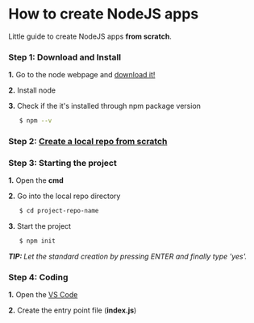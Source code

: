 # How to create NodeJS apps
Little guide to create NodeJS apps <b>from scratch</b>.

### Step 1: Download and Install
<b>1.</b> Go to the node webpage and [download it!](https://nodejs.org/en/download/) <br/>

<b>2.</b> Install node <br/>

<b>3.</b> Check if the it's installed through npm package version<br/>
```sh
   $ npm --v
```

### Step 2: [Create a local repo from scratch](https://github.com/sharkb8i/how-to-create-repos/)

### Step 3: Starting the project
<b>1.</b> Open the <b>cmd</b> <br/>

<b>2.</b> Go into the local repo directory <br/>
```sh
   $ cd project-repo-name
```

<b>3.</b> Start the project<br/>
```sh
   $ npm init
```
<i><b>TIP: </b>Let the standard creation by pressing ENTER and finally type 'yes'.</i>

### Step 4: Coding
<b>1.</b> Open the [VS Code](https://code.visualstudio.com/download) <br/>

<b>2.</b> Create the entry point file (<b>index.js</b>)</br>
